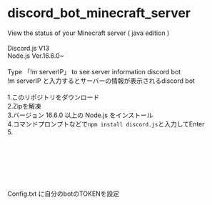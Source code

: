# discord_bot_minecraft_server
View the status of your Minecraft server ( java edition )
<br>
<br>
Discord.js V13
<br>
Node.js Ver.16.6.0~
<br>
<br>
Type 「!m serverIP」 to see server information discord bot
<br>
!m serverIP と入力するとサーバーの情報が表示されるdiscord bot
<br>
<br>
1.このリポジトリをダウンロード
<br>
2.Zipを解凍
<br>
3.バージョン 16.6.0 以上の Node.js をインストール
<br>
4.コマンドプロンプトなどで`npm install discord.js`と入力してEnter
<br>
5.
<br>
<br>
<br>
<br>
<br>
<br>
<br>
<br>
Config.txt に自分のbotのTOKENを設定
